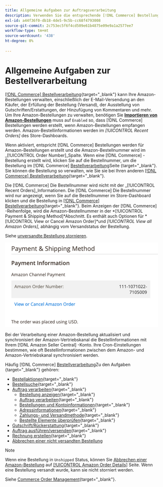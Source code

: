 ```yaml
---
title: Allgemeine Aufgaben zur Auftragsverarbeitung
description: Verwenden Sie die entsprechende [!DNL Commerce] Bestellungen, die für Amazon-Bestellungen erstellt wurden, um die Bestellaktivität und -verarbeitung im [!UICONTROL Commerce] Admin.
exl-id: a44f36f0-db18-4de5-9c5b-cc68f4793008
source-git-commit: 2c753ec5f6f4cd509e61b4875e09e9a1a2577ee7
workflow-type: tm+mt
source-wordcount: '438'
ht-degree: 0%

---
```


# Allgemeine Aufgaben zur Bestellverarbeitung

[[!DNL Commerce] Bestellverarbeitung](https://docs.magento.com/user-guide/sales/order-processing.html){target=&quot;_blank&quot;} kann Ihre Amazon-Bestellungen verwalten, einschließlich der E-Mail-Versendung an den Käufer, der Erfüllung der Bestellung (Versand), der Ausstellung von Gutschriften/Erstattungen, der Hinzufügung von Kommentaren und mehr. Um Ihre Amazon-Bestellungen zu verwalten, benötigen Sie [**Importieren von Amazon-Bestellungen**](./order-settings.md) muss auf `Enabled` so, dass [!DNL Commerce] Bestellungen werden erstellt, wenn Amazon-Bestellungen empfangen werden. Amazon-Bestellinformationen werden im *[!UICONTROL Recent Orders]* des Store-Dashboards.

Wenn aktiviert, entspricht [!DNL Commerce] Bestellungen werden für Amazon-Bestellungen erstellt und die Amazon-Bestellnummer wird im _[!UICONTROL Order Number]_Spalte. Wenn eine [!DNL Commerce] -Bestellung erstellt wird, klicken Sie auf die Bestellnummer, um die Bestellung im [!DNL Commerce] [Bestellverarbeitung](https://docs.magento.com/user-guide/sales/order-processing.html)Seite {target=&quot;_blank&quot;}. Sie können die Bestellung so verwalten, wie Sie sie bei Ihren anderen [[!DNL Commerce] Bestellverarbeitung](https://docs.magento.com/user-guide/sales/order-processing.html){target=&quot;_blank&quot;}.

Die [!DNL Commerce] Die Bestellnummer wird nicht mit der _[!UICONTROL Recent Orders]_Informationen. Die [!DNL Commerce] Die Bestellnummer wird nur angezeigt, wenn Sie auf die Bestellnummer im Store-Dashboard klicken und die Bestellung in [[!DNL Commerce] Bestellverarbeitung](https://docs.magento.com/user-guide/sales/order-processing.html){target=&quot;_blank&quot;}. Beim Anzeigen der [!DNL Commerce] -Reihenfolge, wird die Amazon-Bestellnummer in der *[!UICONTROL Payment & Shipping Method]*Abschnitt. Es enthält auch Optionen für *[!UICONTROL View or Cancel Amazon Order]*und *[!UICONTROL View all Amazon Orders]*, abhängig vom Versandstatus der Bestellung.

Siehe [unversandte Bestellung stornieren](./cancel-unshipped-order.md).

![Amazon-Bestellinformationen in Commerce-Reihenfolge](assets/amazon-order-number-payment-info.png)

Bei der Verarbeitung einer Amazon-Bestellung aktualisiert und synchronisiert der Amazon-Vertriebskanal die Bestellinformationen mit Ihrem [!DNL Amazon Seller Central] -Konto. Ihre Cron-Einstellungen bestimmen, wie oft Bestellinformationen zwischen dem Amazon- und Amazon-Vertriebskanal synchronisiert werden.

Häufig [!DNL Commerce] [Bestellverarbeitung](https://docs.magento.com/user-guide/sales/order-processing.html)Zu den Aufgaben {target=&quot;_blank&quot;} gehören:

- [Bestellaktionen](https://docs.magento.com/user-guide/sales/order-actions.html){target=&quot;_blank&quot;}
- [Bestellsuche](https://docs.magento.com/user-guide/sales/orders-search.html){target=&quot;_blank&quot;}
- [Auftrag verarbeiten](https://docs.magento.com/user-guide/sales/order-processing.html){target=&quot;_blank&quot;}
   - [Bestellung anzeigen](https://docs.magento.com/user-guide/sales/order-processing.html#view-an-order){target=&quot;_blank&quot;}
   - [Auftrag verarbeiten](https://docs.magento.com/user-guide/sales/order-processing.html#process-an-order){target=&quot;_blank&quot;}
   - [Bestellungen und Kontoinformationen](https://docs.magento.com/user-guide/sales/order-processing.html#order-and-account-information){target=&quot;_blank&quot;}
   - [Adressinformationen](https://docs.magento.com/user-guide/sales/order-processing.html#address-information){target=&quot;_blank&quot;}
   - [Zahlungs- und Versandmethode](https://docs.magento.com/user-guide/sales/order-processing.html#payment--shipping-method){target=&quot;_blank&quot;}
   - [Bestellte Elemente überprüfen](https://docs.magento.com/user-guide/sales/order-processing.html#review-items-ordered){target=&quot;_blank&quot;}
- [Gutschrift/Rückerstattung](https://docs.magento.com/user-guide/sales/credit-memo-create.html){target=&quot;_blank&quot;}
- [Auftrag ausführen/versenden](https://docs.magento.com/user-guide/sales/shipments-create.html){target=&quot;_blank&quot;}
- [Rechnung erstellen](https://docs.magento.com/user-guide/sales/invoice-create.html){target=&quot;_blank&quot;}
- [Abbrechen einer nicht versandten Bestellung](./cancel-unshipped-order.md)

>[!NOTE]
>
>Wenn eine Bestellung in `Unshipped` Status, können Sie [Abbrechen einer Amazon-Bestellung](./cancel-unshipped-order.md) auf [[!UICONTROL Amazon Order Details]](./amazon-order-details.md) Seite. Wenn eine Bestellung versandt wurde, kann sie nicht storniert werden.

Siehe [Commerce Order Management](https://docs.magento.com/user-guide/sales/order-management.html){target=&quot;_blank&quot;}.
